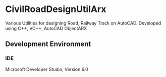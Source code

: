 # CivilRoadDesignUtilArx
Various Utilities for designing Road, Railway Track on AutoCAD. Developed using C++, VC++, AutoCAD ObjectARX

## Development Environment
### IDE
Microsoft Developer Studio, Version 6.0
